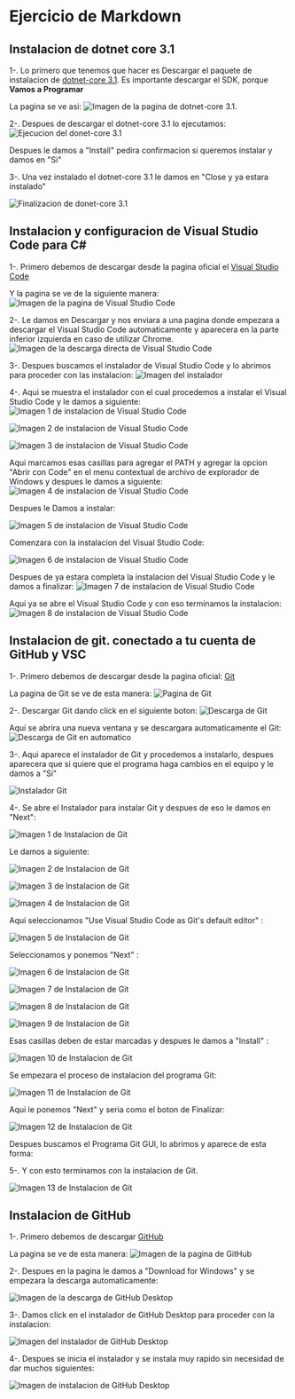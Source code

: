 
# Ejercicio de Markdown

## Instalacion de dotnet core 3.1
1-. Lo primero que tenemos que hacer
es Descargar el paquete de instalacion de [dotnet-core 3.1](https://dotnet.microsoft.com/download).
Es importante descargar el SDK, porque **Vamos a Programar**

La pagina se ve asi:
![Imagen de la pagina de dotnet-core 3.1](https://github.com/BrayanLuevano/POO-Enero-Junio-2020/blob/master/Setup/img/dotnet-core%203.1.PNG).

2-. Despues de descargar el dotnet-core 3.1 lo ejecutamos:
![Ejecucion del donet-core 3.1](https://github.com/BrayanLuevano/POO-Enero-Junio-2020/blob/master/Setup/img/Instalador%20del%20dotnet-core%203.1.PNG)

Despues le damos a "Install" pedira confirmacion si queremos instalar y damos en "Si"

3-. Una vez instalado el dotnet-core 3.1 le damos en "Close y ya estara instalado"

![Finalizacion de donet-core 3.1](https://github.com/BrayanLuevano/POO-Enero-Junio-2020/blob/master/Setup/img/Finalizacion%20de%20instalacion%20de%20net%20core%203.1.PNG)

## Instalacion y configuracion de Visual Studio Code para C#
1-. Primero debemos de descargar desde la pagina oficial el [Visual Studio Code](https://code.visualstudio.com/)

Y la pagina se ve de la siguiente manera:
![Imagen de la pagina de Visual Studio Code](https://github.com/BrayanLuevano/POO-Enero-Junio-2020/blob/master/Setup/img/Pagina%20de%20Visual%20Studio%20Code.PNG)

2-. Le damos en Descargar y nos enviara a una pagina donde empezara a descargar el Visual Studio Code automaticamente y aparecera en la parte inferior izquierda en caso de utilizar Chrome.
![Imagen de la descarga directa de Visual Studio Code](https://github.com/BrayanLuevano/POO-Enero-Junio-2020/blob/master/Setup/img/Descarga%20de%20Visual%20Studio%20Code.PNG)

3-. Despues buscamos el instalador de Visual Studio Code y lo abrimos para proceder con las instalacion:
![Imagen del instalador](https://github.com/BrayanLuevano/POO-Enero-Junio-2020/blob/master/Setup/img/Instalador%20de%20Visual%20Studio%20Code.PNG)

4-. Aqui se muestra el instalador con el cual procedemos a instalar el Visual Studio Code y le damos a siguiente:
![Imagen 1 de instalacion de Visual Studio Code](https://github.com/BrayanLuevano/POO-Enero-Junio-2020/blob/master/Setup/img/Instalacion%20de%20Visual%20Studio%20Code%20Paso%201.PNG)

![Imagen 2 de instalacion de Visual Studio Code](https://github.com/BrayanLuevano/POO-Enero-Junio-2020/blob/master/Setup/img/Instalacion%20de%20Visual%20Studio%20Code%20Paso%202.PNG)

![Imagen 3 de instalacion de Visual Studio Code](https://github.com/BrayanLuevano/POO-Enero-Junio-2020/blob/master/Setup/img/Instalacion%20de%20Visual%20Studio%20Code%20Paso%203.PNG)

Aqui marcamos esas casillas para agregar el PATH y agregar la opcion "Abrir con Code" en el menu contextual de archivo de explorador de Windows y despues le damos a siguiente:
![Imagen 4 de instalacion de Visual Studio Code](https://github.com/BrayanLuevano/POO-Enero-Junio-2020/blob/master/Setup/img/Instalacion%20de%20Visual%20Studio%20Code%20Paso%204.PNG)


Despues le Damos a instalar:

![Imagen 5 de instalacion de Visual Studio Code](https://github.com/BrayanLuevano/POO-Enero-Junio-2020/blob/master/Setup/img/Instalacion%20de%20Visual%20Studio%20Code%20Paso%205.PNG)

Comenzara con la instalacion del Visual Studio Code:

![Imagen 6 de instalacion de Visual Studio Code](https://github.com/BrayanLuevano/POO-Enero-Junio-2020/blob/master/Setup/img/Instalacion%20de%20Visual%20Studio%20Code%20Paso%206.PNG)

Despues de ya estara completa la instalacion del Visual Studio Code y le damos a finalizar:
![Imagen 7 de instalacion de Visual Studio Code](https://github.com/BrayanLuevano/POO-Enero-Junio-2020/blob/master/Setup/img/Instalacion%20de%20Visual%20Studio%20Code%20Paso%207.PNG)

Aqui ya se abre el Visual Studio Code y con eso terminamos la instalacion:
![Imagen 8 de instalacion de Visual Studio Code](https://github.com/BrayanLuevano/POO-Enero-Junio-2020/blob/master/Setup/img/Instalacion%20de%20Visual%20Studio%20Code%20Paso%208.PNG)


## Instalacion de git. conectado a tu cuenta de GitHub y VSC

1-. Primero debemos de descargar desde la pagina oficial: [Git](https://git-scm.com/)

La pagina de Git se ve de esta manera:
![Pagina de Git](https://github.com/BrayanLuevano/POO-Enero-Junio-2020/blob/master/Setup/img/Pagina%20de%20Git.PNG)

2-. Descargar Git dando click en el siguiente boton:
![Descarga de Git](https://github.com/BrayanLuevano/POO-Enero-Junio-2020/blob/master/Setup/img/Descargar%20Git%20en%20ese%20boton.PNG)

Aqui se abrira una nueva ventana y se descargara automaticamente el Git:
![Descarga de Git en automatico](https://github.com/BrayanLuevano/POO-Enero-Junio-2020/blob/master/Setup/img/Aqui%20se%20descargo%20el%20Git.PNG)

3-. Aqui aparece el instalador de Git y procedemos a instalarlo, despues aparecera que si quiere que el programa haga cambios en el equipo y le damos a "Si"

![Instalador Git](https://github.com/BrayanLuevano/POO-Enero-Junio-2020/blob/master/Setup/img/Instalador%20de%20Git.PNG)

4-. Se abre el Instalador para instalar Git y despues de eso le damos en "Next":

![Imagen 1 de Instalacion de Git](https://github.com/BrayanLuevano/POO-Enero-Junio-2020/blob/master/Setup/img/Instalacion%20de%20Git%20Paso%201.PNG)

Le damos a siguiente:

![Imagen 2 de Instalacion de Git](https://github.com/BrayanLuevano/POO-Enero-Junio-2020/blob/master/Setup/img/Instalacion%20de%20Git%20Paso%202.PNG)

![Imagen 3 de Instalacion de Git](https://github.com/BrayanLuevano/POO-Enero-Junio-2020/blob/master/Setup/img/Instalacion%20de%20Git%20Paso%203.PNG)

![Imagen 4 de Instalacion de Git](https://github.com/BrayanLuevano/POO-Enero-Junio-2020/blob/master/Setup/img/Instalacion%20de%20Git%20Paso%204.PNG)

Aqui seleccionamos "Use Visual Studio Code as Git's default editor" :

![Imagen 5 de Instalacion de Git](https://github.com/BrayanLuevano/POO-Enero-Junio-2020/blob/master/Setup/img/Instalacion%20de%20Git%20Paso%205.PNG)

Seleccionamos y ponemos "Next" :

![Imagen 6 de Instalacion de Git](https://github.com/BrayanLuevano/POO-Enero-Junio-2020/blob/master/Setup/img/Instalacion%20de%20Git%20Paso%206.PNG)

![Imagen 7 de Instalacion de Git](https://github.com/BrayanLuevano/POO-Enero-Junio-2020/blob/master/Setup/img/Instalacion%20de%20Git%20Paso%207.PNG)

![Imagen 8 de Instalacion de Git](https://github.com/BrayanLuevano/POO-Enero-Junio-2020/blob/master/Setup/img/Instalacion%20de%20Git%20Paso%208.PNG)

![Imagen 9 de Instalacion de Git](https://github.com/BrayanLuevano/POO-Enero-Junio-2020/blob/master/Setup/img/Instalacion%20de%20Git%20Paso%209.PNG)

Esas casillas deben de estar marcadas y despues le damos a "Install" :

![Imagen 10 de Instalacion de Git](https://github.com/BrayanLuevano/POO-Enero-Junio-2020/blob/master/Setup/img/Instalacion%20de%20Git%20Paso%2010.PNG)

Se empezara el proceso de instalacion del programa Git: 

![Imagen 11 de Instalacion de Git](https://github.com/BrayanLuevano/POO-Enero-Junio-2020/blob/master/Setup/img/Instalacion%20de%20Git%20Paso%2011.PNG)

Aqui le ponemos "Next" y seria como el boton de Finalizar: 

![Imagen 12 de Instalacion de Git](https://github.com/BrayanLuevano/POO-Enero-Junio-2020/blob/master/Setup/img/Instalacion%20de%20Git%20Paso%2012.PNG)

Despues buscamos el Programa Git GUI, lo abrimos y aparece de esta forma:

5-. Y con esto terminamos con la instalacion de Git.

![Imagen 13 de Instalacion de Git](https://github.com/BrayanLuevano/POO-Enero-Junio-2020/blob/master/Setup/img/Instalacion%20de%20Git%20Paso%2013.PNG)

## Instalacion de GitHub

1-. Primero debemos de descargar [GitHub](https://desktop.github.com/)

La pagina se ve de esta manera: 
![Imagen de la pagina de GitHub](https://github.com/BrayanLuevano/POO-Enero-Junio-2020/blob/master/Setup/img/Pagina%20de%20GitHub.PNG)

2-. Despues en la pagina le damos a "Download for Windows" y se empezara la descarga automaticamente:

![Imagen de la descarga de GitHub Desktop](https://github.com/BrayanLuevano/POO-Enero-Junio-2020/blob/master/Setup/img/Descarga%20automatica%20de%20GitHub%20Desktop.PNG)

3-. Damos click en el instalador de GitHub Desktop para proceder con la instalacion:

![Imagen del instalador de GitHub Desktop](https://github.com/BrayanLuevano/POO-Enero-Junio-2020/blob/master/Setup/img/Instalador%20de%20GitHub%20Desktop.PNG)

4-. Despues se inicia el instalador y se instala muy rapido sin necesidad de dar muchos siguientes:

![Imagen de instalacion de GitHub Desktop]()

